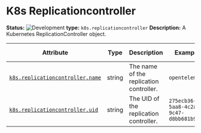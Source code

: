 <!-- NOTE: THIS FILE IS AUTOGENERATED. DO NOT EDIT BY HAND. -->
<!-- see templates/registry/markdown/entity_entry.md.j2 -->



# K8s Replicationcontroller

**Status:** ![Development](https://img.shields.io/badge/-development-blue)
**type:** `k8s.replicationcontroller`
**Description:** A Kubernetes ReplicationController object.


| Attribute  | Type | Description  | Examples  | [Requirement Level](https://opentelemetry.io/docs/specs/semconv/general/attribute-requirement-level/) | Stability |
|---|---|---|---|---|---|
| [`k8s.replicationcontroller.name`](../attributes-registry/k8s.md) | string | The name of the replication controller. | `opentelemetry` | `Recommended` | ![Development](https://img.shields.io/badge/-development-blue) |
| [`k8s.replicationcontroller.uid`](../attributes-registry/k8s.md) | string | The UID of the replication controller. | `275ecb36-5aa8-4c2a-9c47-d8bb681b9aff` | `Recommended` | ![Development](https://img.shields.io/badge/-development-blue) |


